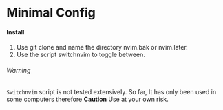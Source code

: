 

# Minimal Config


#### Install
1. Use git clone and name the directory nvim.bak or nvim.later.
2. Use the script switchnvim to toggle between. 


###### Warning
`Switchnvim` script is not tested extensively. So far, It has only been used
in some computers therefore
**Caution** Use at your own risk.
